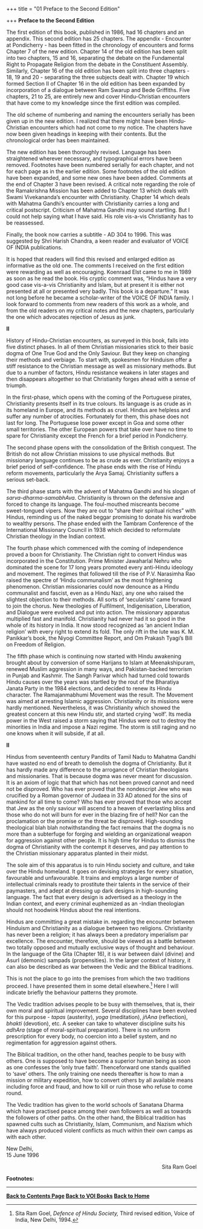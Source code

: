 +++
title = "01 Preface to the Second Edition"

+++
**Preface to the Second Edition**

The first edition of this book, published in 1986, had 16 chapters and an appendix. This second edition has 25 chapters. The appendix - Encounter at Pondicherry - has been fitted in the chronology of encounters and forms Chapter 7 of the new edition. Chapter 14 of the old edition has been split into two chapters, 15 and 16, separating the debate on the Fundamental Right to Propagate Religion from the debate in the Constituent Assembly. Similarly, Chapter 16 of the old edition has been split into three chapters - 18, 19 and 20 - separating the three subjects dealt with. Chapter 19 which formed Section II of Chapter 16 in the old edition has been expanded by incorporation of a dialogue between Ram Swarup and Bede Griffiths. Five chapters, 21 to 25, are entirely new and cover Hindu-Christian encounters that have come to my knowledge since the first edition was compiled.

The old scheme of numbering and naming the encounters serially has been given up in the new edition. I realized that there might have been Hindu-Christian encounters which had not come to my notice. The chapters have now been given headings in keeping with their contents. But the chronological order has been maintained.

The new edition has been thoroughly revised. Language has been straightened wherever necessary, and typographical errors have been removed. Footnotes have been numbered serially for each chapter, and not for each page as in the earlier edition. Some footnotes of the old edition have been expanded, and some new ones have been added. Comments at the end of Chapter 3 have been revised. A critical note regarding the role of the Ramakrishna Mission has been added to Chapter 13 which deals with Swami Vivekananda’s encounter with Christianity. Chapter 14 which deals with Mahatma Gandhi’s encounter with Christianity carries a long and critical postscript. Criticism of Mahatma Gandhi may sound startling. But I could not help saying what I have said. His role vis-a-vis Christianity has to be reassessed.

Finally, the book now carries a subtitle - AD 304 to 1996. This was suggested by Shri Harish Chandra, a keen reader and evaluator of VOICE OF INDIA publications.

It is hoped that readers will find this revised and enlarged edition as informative as the old one. The comments I received on the first edition were rewarding as well as encouraging. Koenraad Elst came to me in 1989 as soon as he read the book. His cryptic comment was, “Hindus have a very good case vis-a-vis Christianity and Islam, but at present it is either not presented at all or presented very badly. This book is a departure.” It was not long before he became a scholar-writer of the VOICE OF INDIA family. I look forward to comments from new readers of this work as a whole, and from the old readers on my critical notes and the new chapters, particularly the one which advocates rejection of Jesus as junk.  
 

**II**

History of Hindu-Christian encounters, as surveyed in this book, falls into five distinct phases. In all of them Christian missionaries stick to their basic dogma of One True God and the Only Saviour. But they keep on changing their methods and verbiage. To start with, spokesmen for Hinduism offer a stiff resistance to the Christian message as well as missionary methods. But due to a number of factors, Hindu resistance weakens in later stages and then disappears altogether so that Christianity forges ahead with a sense of triumph.

In the first-phase, which opens with the coming of the Portuguese pirates, Christianity presents itself in its true colours. Its language is as crude as in its homeland in Europe, and its methods as cruel. Hindus are helpless and suffer any number of atrocities. Fortunately for them, this phase does not last for long. The Portuguese lose power except in Goa and some other small territories. The other European powers that take over have no time to spare for Christianity except the French for a brief period in Pondicherry.

The second phase opens with the consolidation of the British conquest. The British do not allow Christian missions to use physical methods. But missionary language continues to be as crude as ever. Christianity enjoys a brief period of self-confidence. The phase ends with the rise of Hindu reform movements, particularly the Arya Samaj. Christianity suffers a serious set-back.

The third phase starts with the advent of Mahatma Gandhi and his slogan of *sarva-dharma-samabhAva*. Christianity is thrown on the defensive and forced to change its language. The foul-mouthed miscreants become sweet-tongued vipers. Now they are out to “share their spiritual riches” with Hindus, reminding us of the naked beggar promising to donate his wardrobe to wealthy persons. The phase ended with the Tambram Conference of the International Missionary Council in 1938 which decided to reformulate Christian theology in the Indian context.

The fourth phase which commenced with the coming of independence proved a boon for Christianity. The Christian right to convert Hindus was incorporated in the Constitution. Prime Minister Jawaharlal Nehru who dominated the scene for 17 long years promoted every anti-Hindu ideology and movement. The regimes that followed till the rise of P.V. Narasimha Rao raised the spectre of ‘Hindu communalism’ as the most frightening phenomenon. Christian missionaries could now denounce as a Hindu communalist and fascist, even as a Hindu Nazi, any one who raised the slightest objection to their methods. All sorts of ‘secularists’ came forward to join the chorus. New theologies of Fulfilment, Indigenisation, Liberation, and Dialogue were evolved and put into action. The missionary apparatus multiplied fast and manifold. Christianity had never had it so good in the whole of its history in India. It now stood recognized as ‘an ancient Indian religion’ with every right to extend its fold. The only rift in the lute was K. M. Panikkar’s book, the Niyogi Committee Report, and Om Prakash Tyagi’s Bill on Freedom of Religion.

The fifth phase which is continuing now started with Hindu awakening brought about by conversion of some Harijans to Islam at Meenakshipuram, renewed Muslim aggression in many ways, and Pakistan-backed terrorism in Punjab and Kashmir. The Sangh Parivar which had turned cold towards Hindu causes over the years was startled by the rout of the Bharatiya Janata Party in the 1984 elections, and decided to renew its Hindu character. The Ramajanmabhumi Movement was the result. The Movement was aimed at arresting Islamic aggression. Christianity or its missions were hardly mentioned. Nevertheless, it was Christianity which showed the greatest concern at this new Hindu stir, and started crying ‘wolf’. Its media power in the West raised a storm saying that Hindus were out to destroy the minorities in India and impose a Nazi regime. The storm is still raging and no one knows when it will subside, if at all.  
 

**II**

Hindus from seventeenth century Pandits of Tamil Nadu to Mahatma Gandhi have wasted no end of breath to demolish the dogma of Christianity. But it has hardly made any difference to the arrogance of Christian theologians and missionaries. That is because dogma was never meant for discussion. It is an axiom of logic that that which has not been proved cannot and need not be disproved. Who has ever proved that the nondescript Jew who was crucified by a Roman governor of Judaea in 33 AD atoned for the sins of mankind for all time to come? Who has ever proved that those who accept that Jew as the only saviour will ascend to a heaven of everlasting bliss and those who do not will burn for ever in the blazing fire of hell? Nor can the proclamation or the promise or the threat be disproved. High-sounding theological blah blah notwithstanding the fact remains that the dogma is no more than a subterfuge for forging and wielding an organizational weapon for aggression against other people. It is high time for Hindus to dismiss the dogma of Christianity with the contempt it deserves, and pay attention to the Christian missionary apparatus planted in their midst.

The sole aim of this apparatus is to ruin Hindu society and culture, and take over the Hindu homeland. It goes on devising strategies for every situation, favourable and unfavourable. It trains and employs a large number of intellectual criminals ready to prostitute their talents in the service of their paymasters, and adept at dressing up dark designs in high-sounding language. The fact that every design is advertised as a theology in the Indian context, and every criminal euphemized as an -Indian theologian should not hoodwink Hindus about the real intentions.

Hindus are committing a great mistake in. regarding the encounter between Hinduism and Christianity as a dialogue between two religions. Christianity has never been a religion; it has always been a predatory imperialism par excellence. The encounter, therefore, should be viewed as a battle between two totally opposed and mutually exclusive ways of thought and behaviour. In the language of the Gita (Chapter 16), it is war between daivI (divine) and AsurI (demonic) sampads (propensities). In the larger context of history, it can also be described as war between the Vedic and the Biblical traditions.

This is not the place to go into the premises from which the two traditions proceed. I have presented them in some detail elsewhere.[^1] Here I will indicate briefly the behaviour patterns they promote.

The Vedic tradition advises people to be busy with themselves, that is, their own moral and spiritual improvement. Several disciplines have been evolved for this purpose - *tapas* (austerity), *yoga* (meditation),
*jñAna* (reflection), *bhakti* (devotion), etc. A seeker can take to
whatever discipline suits his *adhAra* (stage of moral-spiritual preparation). There is no uniform prescription for every body, no coercion into a belief system, and no regimentation for aggression against others.

The Biblical tradition, on the other hand, teaches people to be busy with others. One is supposed to have become a superior human being as soon as one confesses the ‘only true faith’. Thenceforward one stands qualified to ‘save’ others. The only training one needs thereafter is how to man a mission or military expedition, how to convert others by all available means including force and fraud, and how to kill or ruin those who refuse to come round.

The Vedic tradition has given to the world schools of Sanatana Dharma which have practised peace among their own followers as well as towards the followers of other paths. On the other hand, the Biblical tradition has spawned cults such as Christianity, Islam, Communism, and Nazism which have always produced violent conflicts as much within their own camps as with each other.

New Delhi,  
15 June 1996

<div align="right">

Sita Ram Goel

</div>

  

**Footnotes:**

[^1]: Sita Ram Goel, *Defence of Hindu Society,* Third revised edition, Voice of India, New Delhi, 1994.

  

------------------------------------------------------------------------

**[Back to Contents Page](index.htm)    [Back to VOI
Books](http://voiceofdharma.org/books)    [Back to Home](http://voiceofdharma.org)**
